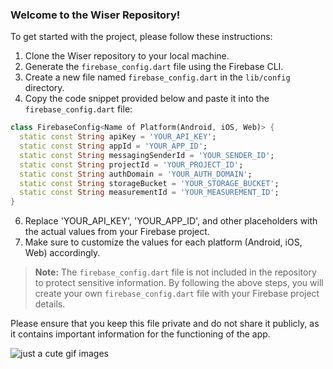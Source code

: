 ### Welcome to the Wiser Repository!

To get started with the project, please follow these instructions:

1. Clone the Wiser repository to your local machine.
2. Generate the `firebase_config.dart` file using the Firebase CLI.
3. Create a new file named `firebase_config.dart` in the `lib/config` directory.
4. Copy the code snippet provided below and paste it into the `firebase_config.dart` file:

```dart
class FirebaseConfig<Name of Platform(Android, iOS, Web)> {
  static const String apiKey = 'YOUR_API_KEY';
  static const String appId = 'YOUR_APP_ID';
  static const String messagingSenderId = 'YOUR_SENDER_ID';
  static const String projectId = 'YOUR_PROJECT_ID';
  static const String authDomain = 'YOUR_AUTH_DOMAIN';
  static const String storageBucket = 'YOUR_STORAGE_BUCKET';
  static const String measurementId = 'YOUR_MEASUREMENT_ID';
}
```

6. Replace 'YOUR_API_KEY', 'YOUR_APP_ID', and other placeholders with the actual values from your Firebase project.
7. Make sure to customize the values for each platform (Android, iOS, Web) accordingly.

> **Note:** The `firebase_config.dart` file is not included in the repository to protect sensitive information. By following the above steps, you will create your own `firebase_config.dart` file with your Firebase project details.

Please ensure that you keep this file private and do not share it publicly, as it contains important information for the functioning of the app.

![just a cute gif images](https://cdn.dribbble.com/users/1620156/screenshots/14312002/media/972cbdfc25129b9d376f7c0d995b99aa.gif)